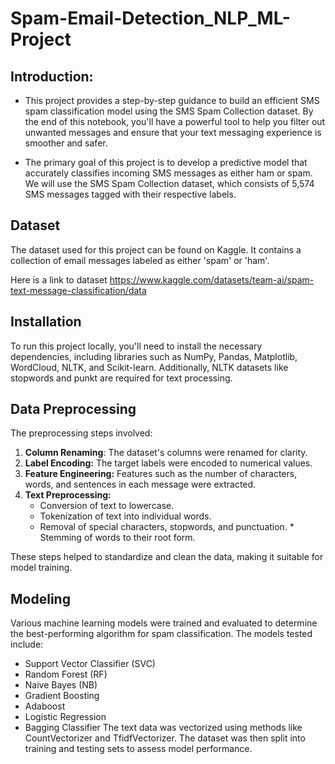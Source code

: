 # Spam-Email-Detection_NLP_ML-Project
## Introduction:

* This project provides a step-by-step guidance to build an efficient SMS spam classification model using the SMS Spam Collection dataset. By the end of this notebook, you'll have a powerful tool to help you filter out unwanted messages and ensure that your text messaging experience is smoother and safer. </span>

* The primary goal of this project is to develop a predictive model that accurately classifies incoming SMS messages as either ham or spam. We will use the SMS Spam Collection dataset, which consists of 5,574 SMS messages tagged with their respective labels. </span>

## Dataset
The dataset used for this project can be found on Kaggle. It contains a collection of email messages labeled as either 'spam' or 'ham'. 

Here is a link to dataset
https://www.kaggle.com/datasets/team-ai/spam-text-message-classification/data

## Installation
To run this project locally, you'll need to install the necessary dependencies, including libraries such as NumPy, Pandas, Matplotlib, WordCloud, NLTK, and Scikit-learn. Additionally, NLTK datasets like stopwords and punkt are required for text processing.
  
## Data Preprocessing

The preprocessing steps involved:

1. **Column Renaming**: The dataset's columns were renamed for clarity.
2. **Label Encoding:** The target labels were encoded to numerical values.
3. **Feature Engineering:** Features such as the number of characters, words, and sentences in each message were extracted.
4. **Text Preprocessing:**
      * Conversion of text to lowercase.
      * Tokenization of text into individual words.
      * Removal of special characters, stopwords, and punctuation.
       * Stemming of words to their root form.
  
These steps helped to standardize and clean the data, making it suitable for model training.

## Modeling
Various machine learning models were trained and evaluated to determine the best-performing algorithm for spam classification. The models tested include:

* Support Vector Classifier (SVC)
* Random Forest (RF)
* Naive Bayes (NB)
* Gradient Boosting
* Adaboost
* Logistic Regression
* Bagging Classifier
The text data was vectorized using methods like CountVectorizer and TfidfVectorizer. The dataset was then split into training and testing sets to assess model performance.

